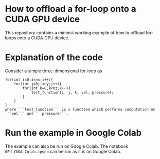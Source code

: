 # How to offload a for-loop onto a CUDA GPU device

This repository contains a minimal working example of how to offload 
for-loops onto a CUDA GPU device.

# Explanation of the code 
Consider a simple three-dimensional for-loop as   
```
for(int i=0;i<nx;i++){
	for(int j=0;j<ny;j++){
		for(int k=0;k<nz;k++){
			test_function(i, j, k, vel, pressure);
		}
	}
}
where ```test_function``` is a function which performs computation on ```vel``` and ```pressure```. 
```
 

# Run the example in Google Colab  
The example can also be run on Google Colab. The notebook ```GPU_CUDA_Colab.ipynb``` can be run as it is on Google Colab.
